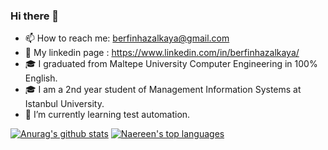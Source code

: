### Hi there 👋
- 📫 How to reach me: berfinhazalkaya@gmail.com
- 📝 My linkedin page : https://www.linkedin.com/in/berfinhazalkaya/
- 🎓 I graduated from Maltepe University Computer Engineering in 100% English.
- 🎓 I am a 2nd year student of Management Information Systems at Istanbul University.
- 🔭 I’m currently learning test automation.

[![Anurag's github stats](https://github-readme-stats.vercel.app/api?username=berfinhazalkaya&theme=blue-green)](https://github.com/anuraghazra/github-readme-stats)
[![Naereen's top languages](https://github-readme-stats.vercel.app/api/top-langs/?username=berfinhazalkaya&theme=blue-green)](https://github.com/anuraghazra/github-readme-stats)



<!-- ![Github stats 1](https://github-readme-stats.vercel.app/api?username=berfinhazalkaya&show_icons=true&theme=gradient) --!>


<!--
**berfinhazalkaya/berfinhazalkaya** is a ✨ _special_ ✨ repository because its `README.md` (this file) appears on your GitHub profile.

Here are some ideas to get you started:

- 🔭 I’m currently working on ...

- 👯 I’m looking to collaborate on ...
- 🤔 I’m looking for help with ...
- 💬 Ask me about ...


- 😄 Pronouns: ...
- ⚡ Fun fact: ...
-->
